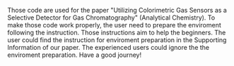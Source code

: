 Those code are used for the paper "Utilizing Colorimetric Gas Sensors as a Selective Detector for Gas Chromatography" (Analytical Chemistry). 
To make those code work properly, the user need to prepare the enviroment following the instruction. 
Those instructions aim to help the beginners. 
The user could find the instruction for enviroment preparation in the Supporting Information of our paper. 
The experienced users could ignore the the enviroment preparation. 
Have a good journey!
